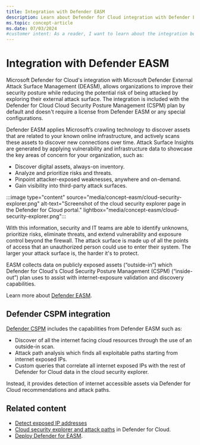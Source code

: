 ```yaml
---
title: Integration with Defender EASM
description: Learn about Defender for Cloud integration with Defender External attack surface management (EASM) to enhance security and reduce the risk of attacks.
ms.topic: concept-article
ms.date: 07/03/2024
#customer intent: As a reader, I want to learn about the integration between Defender for Cloud and Defender External attack surface management (EASM) so that I can enhance my organization's security.
---
```


# Integration with Defender EASM

Microsoft Defender for Cloud's integration with Microsoft Defender External Attack Surface Management (DEASM), allows organizations to improve their security posture while reducing the potential risk of being attacked by exploring their external attack surface. The integration is included with the Defender for Cloud Cloud Security Posture Management (CSPM) plan by default and doesn't require a license from Defender EASM or any special configurations.

Defender EASM applies Microsoft’s crawling technology to discover assets that are related to your known online infrastructure, and actively scans these assets to discover new connections over time. Attack Surface Insights are generated by applying vulnerability and infrastructure data to showcase the key areas of concern for your organization, such as:

- Discover digital assets, always-on inventory.
- Analyze and prioritize risks and threats.
- Pinpoint attacker-exposed weaknesses, anywhere and on-demand.
- Gain visibility into third-party attack surfaces.

:::image type="content" source="media/concept-easm/cloud-security-explorer.png" alt-text="Screenshot of the cloud security explorer page in the Defender for Cloud portal." lightbox="media/concept-easm/cloud-security-explorer.png":::

With this information, security and IT teams are able to identify unknowns, prioritize risks, eliminate threats, and extend vulnerability and exposure control beyond the firewall. The attack surface is made up of all the points of access that an unauthorized person could use to enter their system. The larger your attack surface is, the harder it's to protect.

EASM collects data on publicly exposed assets (“outside-in”) which Defender for Cloud's  Cloud Security Posture Management (CSPM) (“inside-out”) plan uses to assist with internet-exposure validation and discovery capabilities.

Learn more about [Defender EASM](../external-attack-surface-management/overview.md).

## Defender CSPM integration

[Defender CSPM](concept-cloud-security-posture-management.md) includes the capabilities from Defender EASM such as:

- Discover of all the internet facing cloud resources through the use of an outside-in scan.
- Attack path analysis which finds all exploitable paths starting from internet exposed IPs.
- Custom queries that correlate all internet exposed IPs with the rest of Defender for Cloud data in the cloud security explorer.

 Instead, it provides detection of internet accessible assets via Defender for Cloud recommendations and attack paths.

## Related content
- [Detect exposed IP addresses](detect-exposed-ip-addresses.md)
- [Cloud security explorer and attack paths](concept-attack-path.md) in Defender for Cloud.
- [Deploy Defender for EASM](../external-attack-surface-management/deploying-the-defender-easm-azure-resource.md).
